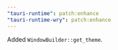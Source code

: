 ```yaml
---
"tauri-runtime": patch:enhance
"tauri-runtime-wry": patch:enhance
---
```


Added `WindowBuilder::get_theme`.
